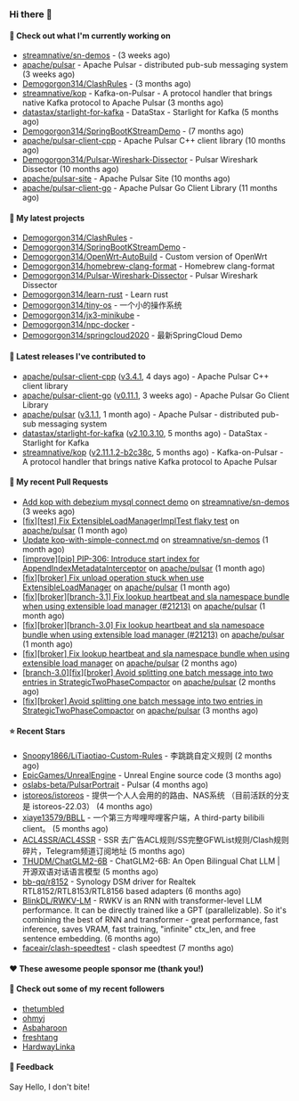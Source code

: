 ### Hi there 👋

#### 👷 Check out what I'm currently working on

- [streamnative/sn-demos](https://github.com/streamnative/sn-demos) -  (3 weeks ago)
- [apache/pulsar](https://github.com/apache/pulsar) - Apache Pulsar - distributed pub-sub messaging system (3 weeks ago)
- [Demogorgon314/ClashRules](https://github.com/Demogorgon314/ClashRules) -  (3 months ago)
- [streamnative/kop](https://github.com/streamnative/kop) - Kafka-on-Pulsar - A protocol handler that brings native Kafka protocol to Apache Pulsar (3 months ago)
- [datastax/starlight-for-kafka](https://github.com/datastax/starlight-for-kafka) - DataStax - Starlight for Kafka (5 months ago)
- [Demogorgon314/SpringBootKStreamDemo](https://github.com/Demogorgon314/SpringBootKStreamDemo) -  (7 months ago)
- [apache/pulsar-client-cpp](https://github.com/apache/pulsar-client-cpp) - Apache Pulsar C&#43;&#43; client library (10 months ago)
- [Demogorgon314/Pulsar-Wireshark-Dissector](https://github.com/Demogorgon314/Pulsar-Wireshark-Dissector) - Pulsar Wireshark Dissector (10 months ago)
- [apache/pulsar-site](https://github.com/apache/pulsar-site) - Apache Pulsar Site (10 months ago)
- [apache/pulsar-client-go](https://github.com/apache/pulsar-client-go) - Apache Pulsar Go Client Library (11 months ago)

#### 🌱 My latest projects

- [Demogorgon314/ClashRules](https://github.com/Demogorgon314/ClashRules) - 
- [Demogorgon314/SpringBootKStreamDemo](https://github.com/Demogorgon314/SpringBootKStreamDemo) - 
- [Demogorgon314/OpenWrt-AutoBuild](https://github.com/Demogorgon314/OpenWrt-AutoBuild) - Custom version of OpenWrt
- [Demogorgon314/homebrew-clang-format](https://github.com/Demogorgon314/homebrew-clang-format) - Homebrew clang-format
- [Demogorgon314/Pulsar-Wireshark-Dissector](https://github.com/Demogorgon314/Pulsar-Wireshark-Dissector) - Pulsar Wireshark Dissector
- [Demogorgon314/learn-rust](https://github.com/Demogorgon314/learn-rust) - Learn rust
- [Demogorgon314/tiny-os](https://github.com/Demogorgon314/tiny-os) - 一个小的操作系统
- [Demogorgon314/jx3-minikube](https://github.com/Demogorgon314/jx3-minikube) - 
- [Demogorgon314/npc-docker](https://github.com/Demogorgon314/npc-docker) - 
- [Demogorgon314/springcloud2020](https://github.com/Demogorgon314/springcloud2020) - 最新SpringCloud Demo

#### 🔭 Latest releases I've contributed to

- [apache/pulsar-client-cpp](https://github.com/apache/pulsar-client-cpp) ([v3.4.1](https://github.com/apache/pulsar-client-cpp/releases/tag/v3.4.1), 4 days ago) - Apache Pulsar C&#43;&#43; client library
- [apache/pulsar-client-go](https://github.com/apache/pulsar-client-go) ([v0.11.1](https://github.com/apache/pulsar-client-go/releases/tag/v0.11.1), 3 weeks ago) - Apache Pulsar Go Client Library
- [apache/pulsar](https://github.com/apache/pulsar) ([v3.1.1](https://github.com/apache/pulsar/releases/tag/v3.1.1), 1 month ago) - Apache Pulsar - distributed pub-sub messaging system
- [datastax/starlight-for-kafka](https://github.com/datastax/starlight-for-kafka) ([v2.10.3.10](https://github.com/datastax/starlight-for-kafka/releases/tag/v2.10.3.10), 5 months ago) - DataStax - Starlight for Kafka
- [streamnative/kop](https://github.com/streamnative/kop) ([v2.11.1.2-b2c38c](https://github.com/streamnative/kop/releases/tag/v2.11.1.2-b2c38c), 5 months ago) - Kafka-on-Pulsar - A protocol handler that brings native Kafka protocol to Apache Pulsar

#### 🔨 My recent Pull Requests

- [Add kop with debezium mysql connect demo](https://github.com/streamnative/sn-demos/pull/10) on [streamnative/sn-demos](https://github.com/streamnative/sn-demos) (3 weeks ago)
- [[fix][test] Fix ExtensibleLoadManagerImplTest flaky test](https://github.com/apache/pulsar/pull/21479) on [apache/pulsar](https://github.com/apache/pulsar) (1 month ago)
- [Update kop-with-simple-connect.md](https://github.com/streamnative/sn-demos/pull/8) on [streamnative/sn-demos](https://github.com/streamnative/sn-demos) (1 month ago)
- [[improve][pip] PIP-306: Introduce start index for AppendIndexMetadataInterceptor](https://github.com/apache/pulsar/pull/21381) on [apache/pulsar](https://github.com/apache/pulsar) (1 month ago)
- [[fix][broker] Fix unload operation stuck when use ExtensibleLoadManager](https://github.com/apache/pulsar/pull/21332) on [apache/pulsar](https://github.com/apache/pulsar) (1 month ago)
- [[fix][broker][branch-3.1] Fix lookup heartbeat and sla namespace bundle when using extensible load manager (#21213)](https://github.com/apache/pulsar/pull/21314) on [apache/pulsar](https://github.com/apache/pulsar) (1 month ago)
- [[fix][broker][branch-3.0] Fix lookup heartbeat and sla namespace bundle when using extensible load manager (#21213)](https://github.com/apache/pulsar/pull/21313) on [apache/pulsar](https://github.com/apache/pulsar) (1 month ago)
- [[fix][broker] Fix lookup heartbeat and sla namespace bundle when using extensible load manager](https://github.com/apache/pulsar/pull/21213) on [apache/pulsar](https://github.com/apache/pulsar) (2 months ago)
- [[branch-3.0][fix][broker] Avoid splitting one batch message into two entries in StrategicTwoPhaseCompactor](https://github.com/apache/pulsar/pull/21156) on [apache/pulsar](https://github.com/apache/pulsar) (2 months ago)
- [[fix][broker] Avoid splitting one batch message into two entries in StrategicTwoPhaseCompactor](https://github.com/apache/pulsar/pull/21091) on [apache/pulsar](https://github.com/apache/pulsar) (3 months ago)

#### ⭐ Recent Stars

- [Snoopy1866/LiTiaotiao-Custom-Rules](https://github.com/Snoopy1866/LiTiaotiao-Custom-Rules) - 李跳跳自定义规则 (2 months ago)
- [EpicGames/UnrealEngine](https://github.com/EpicGames/UnrealEngine) - Unreal Engine source code (3 months ago)
- [oslabs-beta/PulsarPortrait](https://github.com/oslabs-beta/PulsarPortrait) - Pulsar (4 months ago)
- [istoreos/istoreos](https://github.com/istoreos/istoreos) - 提供一个人人会用的的路由、NAS系统 （目前活跃的分支是 istoreos-22.03） (4 months ago)
- [xiaye13579/BBLL](https://github.com/xiaye13579/BBLL) - 一个第三方哔哩哔哩客户端，A third-party bilibili client。 (5 months ago)
- [ACL4SSR/ACL4SSR](https://github.com/ACL4SSR/ACL4SSR) - SSR 去广告ACL规则/SS完整GFWList规则/Clash规则碎片，Telegram频道订阅地址 (5 months ago)
- [THUDM/ChatGLM2-6B](https://github.com/THUDM/ChatGLM2-6B) - ChatGLM2-6B: An Open Bilingual Chat LLM | 开源双语对话语言模型 (5 months ago)
- [bb-qq/r8152](https://github.com/bb-qq/r8152) - Synology DSM driver for Realtek RTL8152/RTL8153/RTL8156 based adapters (6 months ago)
- [BlinkDL/RWKV-LM](https://github.com/BlinkDL/RWKV-LM) - RWKV is an RNN with transformer-level LLM performance. It can be directly trained like a GPT (parallelizable). So it&#39;s combining the best of RNN and transformer - great performance, fast inference, saves VRAM, fast training, &#34;infinite&#34; ctx_len, and free sentence embedding. (6 months ago)
- [faceair/clash-speedtest](https://github.com/faceair/clash-speedtest) - clash speedtest (7 months ago)

#### ❤️ These awesome people sponsor me (thank you!)


#### 👯 Check out some of my recent followers

- [thetumbled](https://github.com/thetumbled)
- [ohmyj](https://github.com/ohmyj)
- [Asbaharoon](https://github.com/Asbaharoon)
- [freshtang](https://github.com/freshtang)
- [HardwayLinka](https://github.com/HardwayLinka)

#### 💬 Feedback

Say Hello, I don't bite!

